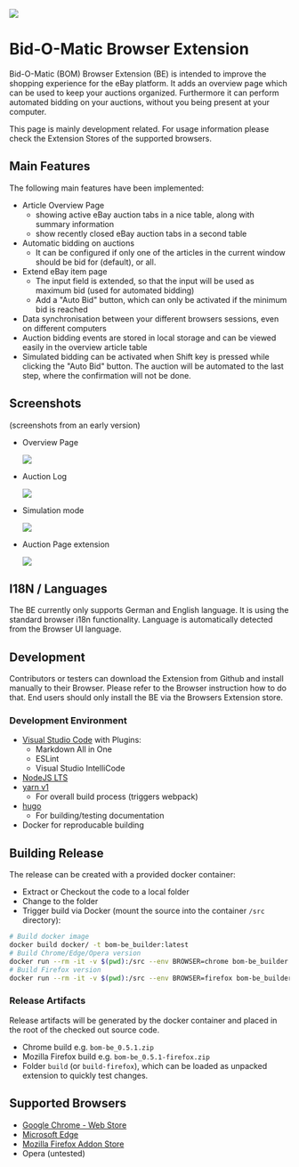 ![](logos/bom_icon.png)
# Bid-O-Matic Browser Extension

Bid-O-Matic (BOM) Browser Extension (BE) is intended to improve the shopping experience for the eBay platform.
It adds an overview page which can be used to keep your auctions organized. Furthermore it can perform automated
bidding on your auctions, without you being present at your computer.

This page is mainly development related. For usage information please check the Extension Stores of the supported
browsers.

## Main Features

The following main features have been implemented:

- Article Overview Page
  - showing active eBay auction tabs in a nice table, along with summary information
  - show recently closed eBay auction tabs in a second table
- Automatic bidding on auctions
  - It can be configured if only one of the articles in the current window should be bid for (default), or all.
- Extend eBay item page
  - The input field is extended, so that the input will be used as maximum bid (used for automated bidding)
  - Add a "Auto Bid" button, which can only be activated if the minimum bid is reached
- Data synchronisation between your different browsers sessions, even on different computers
- Auction bidding events are stored in local storage and can be viewed easily in the overview article table
- Simulated bidding can be activated when Shift key is pressed while clicking the "Auto Bid" button. The auction
  will be automated to the last step, where the confirmation will not be done.

## Screenshots

(screenshots from an early version)

- Overview Page

    ![](screenshots/bom_overview.png)

- Auction Log

    ![](screenshots/bom_log.png)

- Simulation mode

    ![](screenshots/bom_simulation.gif)

- Auction Page extension

    ![](screenshots/bom_page_extension.gif)


## I18N / Languages

The BE currently only supports German and English language. 
It is using the standard browser i18n functionality. Language is automatically detected from the Browser UI language.

## Development

Contributors or testers can download the Extension from Github and install manually to their Browser. 
Please refer to the Browser instruction how to do that. End users should only install the BE via the Browsers Extension store.

### Development Environment

- [Visual Studio Code](https://code.visualstudio.com/) with Plugins:
  - Markdown All in One
  - ESLint
  - Visual Studio IntelliCode
- [NodeJS LTS](https://nodejs.org/de/download/)
- [yarn v1](https://yarnpkg.com/lang/en/docs/install)
  - For overall build process (triggers webpack)
- [hugo](https://gohugo.io/)
  - For building/testing documentation
- Docker for reproducable building

## Building Release

The release can be created with a provided docker container:

- Extract or Checkout the code to a local folder
- Change to the folder
- Trigger build via Docker (mount the source into the container `/src` directory):

```bash
# Build docker image
docker build docker/ -t bom-be_builder:latest
# Build Chrome/Edge/Opera version
docker run --rm -it -v $(pwd):/src --env BROWSER=chrome bom-be_builder:latest
# Build Firefox version
docker run --rm -it -v $(pwd):/src --env BROWSER=firefox bom-be_builder:latest
```

### Release Artifacts

Release artifacts will be generated by the docker container and placed in the root of the checked out source code.

- Chrome build e.g. `bom-be_0.5.1.zip`
- Mozilla Firefox build e.g. `bom-be_0.5.1-firefox.zip`
- Folder `build` (or `build-firefox`), which can be loaded as unpacked extension to quickly test changes.

## Supported Browsers

- [Google Chrome - Web Store](https://chrome.google.com/webstore/detail/biet-o-matic-be/feihhkfahbiejgfimhbdnihcdcapibji)
- [Microsoft Edge](https://microsoftedge.microsoft.com/addons/detail/ipjpfheamhikbhjiefkhclbhbmkjgdcj)
- [Mozilla Firefox Addon Store](https://addons.mozilla.org/de/firefox/addon/bid-o-matic-be/)
- Opera (untested)
